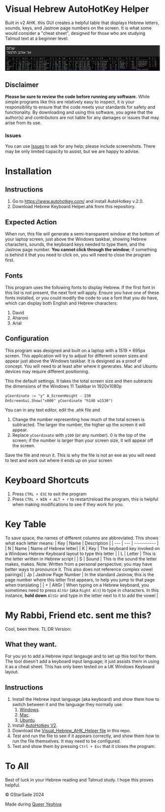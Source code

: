 # Visual Hebrew AutoHotKey Helper

Built in v2 AHK. this GUI creates a helpful table that displays Hebrew letters, sounds, keys, and Jastrow page numbers on the screen. It is what some would consider a "cheat sheet", designed for those who are studying Talmud text at a beginner level.

 ![Screenshot 1 of v2 of Visual Hebrew AutoHotKey Helper](/Screenshot%201%20of%20v2%20of%20Visual%20Hebrew%20AutoHotKey%20Helper.png)

## Disclaimer

**Please be sure to review the code before running any software.** While simple programs like this are relatively easy to inspect, it is your responsibility to ensure that the code meets your standards for safety and functionality. By downloading and using this software, you agree that the author(s) and contributors are not liable for any damages or issues that may arise from its use.

### Issues

You can use [Issues](https://github.com/GStarSade/Visual_Hebrew_AHK_Helper/issues) to ask for any help; please include screenshots. There may be only limited capacity to assist, but we are happy to advise.

# Installation

## Instructions

1. Go to https://www.autohotkey.com/ and install AutoHotkey v.2.0.
2. Download Hebrew Keyboard Helper.ahk from this repository.

## Expected Action

When run, this file will generate a semi-transparent window at the bottom of your laptop screen, just above the Windows taskbar, showing Hebrew characters, sounds, the keyboard keys needed to type them, and the Jastrow page number. **You cannot click through the window**; if something is behind it that you need to click on, you will need to close the program first.


## Fonts

This program uses the following fonts to display Hebrew. If the first font in this list is not present, the next font will apply. Ensure you have one of these fonts installed, or you could modify the code to use a font that you do have, which can display both English and Hebrew characters:

1. David
2. Aharoni
3. Arial

## Configuration

This program was designed and built on a laptop with a 1519 × 695px screen. This application will try to adjust for different screen sizes and appear just above the Windows taskbar. It is designed as a proof of concept. You will need to at least alter where it generates. Mac and Ubuntu devices may require different positioning.

This the default settings. It takes the total screen size and then subtracts the dimensions of the Windows 11 Taskbar in 1920x1080p
```
yCoordinate := "y" A_ScreenHeight - 230
OnScreenGui.Show("x000" yCoordinate "h140 w1530")
```
You can in any text editor, edit the .ahk file and 
1. Change the number representing how much of the total screen is subtracted. The larger the number, the higher up the screen it will appear.
2. Replace `yCoordinate` with `y100` (or any number). 0 is the top of the screen; if the number is larger than your screen size, it will appear off the screen.

Save the file and rerun it. This is why the file is not an exe as you will need to test and work out where it ends up on your screen

# Keyboard Shortcuts

1. Press ` CTRL + ESC ` to exit the program
2. Press ` CTRL + WIN + ALT + r ` to restart/reload the program, this is helpful when making modifications to see if they work for you.

# Key Table
To save space, the names of different columns are abbreviated. This shows what each letter means:
| Key | Name | Description |
| --- | --- | ----------- |
| N | Name | Name of Hebrew letter|
| K | Key | The keyboard key invoked on a Windows Hebrew Keyboard layout to type this letter |
| L | Letter | This is the letter written in Hebrew script |
| S | Sound | This is the sound the letter makes, makes. Note: Written from a personal perspective; you may have better ways to pronounce it. This also does not reference complex vowel pairings|
| Jp | Jastrow Page Number | In the standard Jastrow, this is the page number where this letter first appears, to help you jump to that page when translating |
| + | AltGr | When typing on a Hebrew keyboard, you sometimes need to press `AltGr` (aka `Right Alt`) to type in characters. In this instance, **hold down** `AltGr` and type in the letter next to it to add the vowel |

# My Rabbi, Friend etc. sent me this?

Cool, been there. TL:DR Version:

## What they want.

For you yo to add a Hebrew input langauge and to set up this tool for them. The tool doesn't add a keyboard input language; it just assists them in using it as a cheat sheet. This has only been tested on a UK Windows Keyboard layout.

## Instructions

1. Install the Hebrew input  language (aka keyboard) and show them how to switch between it and the language they normally use:
   1. [Windows](https://support.microsoft.com/en-gb/windows/manage-the-input-and-display-language-settings-in-windows-12a10cb4-8626-9b77-0ccb-5013e0c7c7a2).
   2. [Mac](https://support.apple.com/en-hk/guide/mac-help/mchlp1406/mac).
   3. [Ubuntu](https://help.ubuntu.com/stable/ubuntu-help/keyboard-layouts.html.en).
2. Install [AutoHotkey V2](https://www.autohotkey.com/).
3. Download the [Visual_Hebrew_AHK_Helper file](https://github.com/GStarSade/Visual_Hebrew_AHK_Helper/blob/main/Hebrew%20Keyboard%20Helper.ahk) in this repo.
4. Test and run the file to see if it appears correctly, and show them how to run the file themselves. It may need to be configured.
5. Test and show them by pressing `Ctrl + Esc` that it closes the program.

# To All

Best of luck in your Hebrew reading and Talmud study. I hope this proves helpful.

©️ GStarSade 2024

Made during [Queer Yeshiva](https://www.yeshiva.lgbt/)
